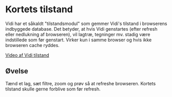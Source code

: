 # Kortets tilstand

Vidi har et såkaldt "tilstandsmodul" som gemmer Vidi's tilstand i browserens indbyggede database. Det betyder, at hvis Vidi genstartes (efter refresh eller nedlukning af browseren), vil lagtræ, tegninger mv. stadig være indstillede som før genstart. Virker kun i samme browser og hvis ikke browseren cache ryddes. 

[Video af Vidi tilstand](https://vimeo.com/610711304)   

## Øvelse

Tænd et lag, sæt filtre, zoom og prøv så at refreshe browseren. Kortets tilstand skulle gerne forblive som før refresh.

